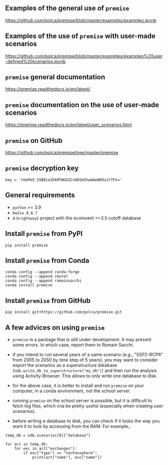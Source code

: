 ## Examples of the general use of ``premise``
https://github.com/polca/premise/blob/master/examples/examples.ipynb

## Examples of the use of ``premise`` with user-made scenarios
https://github.com/polca/premise/blob/master/examples/examples%20user-defined%20scenarios.ipynb

## ``premise`` general documentation
https://premise.readthedocs.io/en/latest/

## ``premise`` documentation on the use of user-made scenarios
https://premise.readthedocs.io/en/latest/user_scenarios.html

## ``premise`` on GitHub
https://github.com/polca/premise/tree/master/premise

## ``premise`` decryption key
```
key = 'tUePmX_S5B8ieZkkM7WUU2CnO8SmShwmAeWK9x2rTFo='
```

## General requirements

- ``python`` >= 3.9
- ``bw2io 0.8.7``
- a ``brightway2`` project with the ecoinvent >=3.5 cutoff database

## Install ``premise`` from PyPI
```
pip install premise
```

## Install ``premise`` from Conda
```
conda config --append conda-forge
conda config --append cmutel
conda config --append romainsacchi
conda install premise
```

## Install ``premise`` from GitHub
```
pip install git+https://github.com/polca/premise.git
```

## A few advices on using ``premise``

- ``premise`` is a package that is still under development. 
It may present some errors. In which case, report them to Romain Sacchi.

- if you intend to run several years of a same scenario 
(e.g., "SSP2-RCP6" from 2005 to 2050 by time step of 5 years), 
you may want to consider export the scenarios as a 
superstructure database (`ndb.write_db_to_superstructure("my_db")`) 
and then run the analysis using Activity-Browser. This allows to only
write one database to disk.

- for the above case, it is better to install and run ``premise`` on 
your computer, in a conda environment, not the school server.

- running ``premise`` on the school server is possible, but it is
difficult to fetch log files, which cna be pretty useful (especially when 
creating user scenarios).

- before writing a database to disk, you can check if it looks the way
you want it to look by accessing from the RAM. For example,:

```
temp_db = ndb.scenarios[0]["database"]

for act in temp_db:
    for exc in act["exchanges"]:
        if exc["type"] == "technosphere":
            print(act["name"], exc["name"])
```
